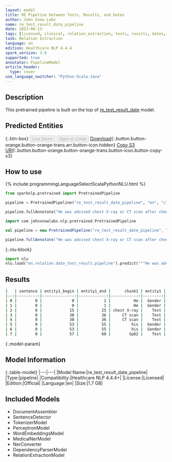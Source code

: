 ```yaml
---
layout: model
title: RE Pipeline between Tests, Results, and Dates
author: John Snow Labs
name: re_test_result_date_pipeline
date: 2023-06-13
tags: [licensed, clinical, relation_extraction, tests, results, dates, en]
task: Relation Extraction
language: en
edition: Healthcare NLP 4.4.4
spark_version: 3.0
supported: true
annotator: PipelineModel
article_header:
  type: cover
use_language_switcher: "Python-Scala-Java"
---
```


## Description

This pretrained pipeline is built on the top of [re_test_result_date](https://nlp.johnsnowlabs.com/2021/02/24/re_test_result_date_en.html) model.

## Predicted Entities



{:.btn-box}
<button class="button button-orange" disabled>Live Demo</button>
<button class="button button-orange" disabled>Open in Colab</button>
[Download](https://s3.amazonaws.com/auxdata.johnsnowlabs.com/clinical/models/re_test_result_date_pipeline_en_4.4.4_3.0_1686651964962.zip){:.button.button-orange.button-orange-trans.arr.button-icon.hidden}
[Copy S3 URI](s3://auxdata.johnsnowlabs.com/clinical/models/re_test_result_date_pipeline_en_4.4.4_3.0_1686651964962.zip){:.button.button-orange.button-orange-trans.button-icon.button-copy-s3}

## How to use

<div class="tabs-box" markdown="1">
{% include programmingLanguageSelectScalaPythonNLU.html %}

```python
from sparknlp.pretrained import PretrainedPipeline

pipeline = PretrainedPipeline("re_test_result_date_pipeline", "en", "clinical/models")

pipeline.fullAnnotate("He was advised chest X-ray or CT scan after checking his SpO2 which was <= 93%")
```
```scala
import com.johnsnowlabs.nlp.pretrained.PretrainedPipeline

val pipeline = new PretrainedPipeline("re_test_result_date_pipeline", "en", "clinical/models")

pipeline.fullAnnotate("He was advised chest X-ray or CT scan after checking his SpO2 which was <= 93%")
```


{:.nlu-block}
```python
import nlu
nlu.load("en.relation.date_test_result.pipeline").predict("""He was advised chest X-ray or CT scan after checking his SpO2 which was <= 93%""")
```

</div>


## Results

```bash
|   | sentence | entity1_begin | entity1_end |      chunk1 | entity1 | entity2_begin | entity2_end |      chunk2 |     entity2 |      relation | confidence |
|--:|---------:|--------------:|------------:|------------:|--------:|--------------:|------------:|------------:|------------:|--------------:|-----------:|
| 0 |        0 |             0 |           1 |          He |  Gender |            15 |          25 | chest X-ray |        Test | is_finding_of |  0.9991597 |
| 1 |        0 |             0 |           1 |          He |  Gender |            30 |          36 |     CT scan |        Test | is_finding_of |        1.0 |
| 2 |        0 |            15 |          25 | chest X-ray |    Test |            30 |          36 |     CT scan |        Test | is_finding_of |        1.0 |
| 3 |        0 |            30 |          36 |     CT scan |    Test |            53 |          55 |         his |      Gender | is_finding_of |        1.0 |
| 4 |        0 |            30 |          36 |     CT scan |    Test |            57 |          60 |        SpO2 |        Test | is_finding_of |        1.0 |
| 5 |        0 |            53 |          55 |         his |  Gender |            57 |          60 |        SpO2 |        Test |    is_date_of |    0.98956 |
| 6 |        0 |            53 |          55 |         his |  Gender |            75 |          77 |         93% | Test_Result |    is_date_of |  0.9999974 |
| 7 |        0 |            57 |          60 |        SpO2 |    Test |            75 |          77 |         93% | Test_Result |  is_result_of | 0.92868817 |
```

{:.model-param}
## Model Information

{:.table-model}
|---|---|
|Model Name:|re_test_result_date_pipeline|
|Type:|pipeline|
|Compatibility:|Healthcare NLP 4.4.4+|
|License:|Licensed|
|Edition:|Official|
|Language:|en|
|Size:|1.7 GB|

## Included Models

- DocumentAssembler
- SentenceDetector
- TokenizerModel
- PerceptronModel
- WordEmbeddingsModel
- MedicalNerModel
- NerConverter
- DependencyParserModel
- RelationExtractionModel